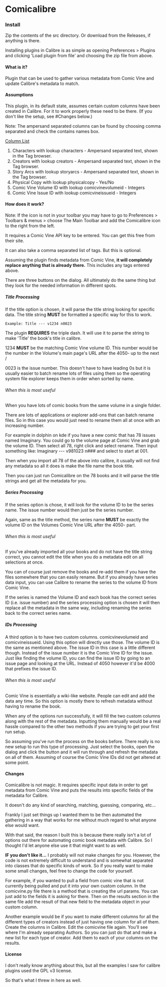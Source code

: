 # Comicalibre

### Install
Zip the contents of the src directory. Or download from the Releases, if anything is there.

Installing plugins in Calibre is as simple as opening Preferences > Plugins and clicking 'Load plugin from file' and choosing the zip file from above.

#### What is it?
Plugin that can be used to gather various metadata from Comic Vine and update Calibre's metadata to match.

#### Assumptions
This plugin, in its default state, assumes certain custom columns have been created in Calibre. For it to work properly these need to be there. (If you don't like the setup, see #Changes below.)

Note: The ampersand separated columns can be found by choosing comma separated and check the contains names box.

<u>Column List</u><br />
1. Characters with lookup characters - Ampersand separated text, shown in the Tag browser.
2. Creators with lookup creators - Ampersand separated text, shown in the Tag browser.
3. Story Arcs with lookup storyarcs - Ampersand separated text, shown in the Tag browser.
4. Physical Copy with lookup physicalcopy - Yes/No
5. Comic Vine Volume ID with lookup comicvinevolumeid - Integers
6. Comic Vine Issue ID with lookup comicvineissueid - Integers

#### How does it work?
Note: If the icon is not in your toolbar you may have to go to Preferences > Toolbars & menus > choose The Main Toolbar and add the Comicalibre icon to the right from the left.

It requires a Comic Vine API key to be entered. You can get this free from their site.

It can also take a comma separated list of tags. But this is optional.

Assuming the plugin finds metadata from Comic Vine, **it will completely replace anything that is already there.** This includes any tags entered above.

There are three buttons on the dialog. All ultimately do the same thing but they look for the needed information in different spots.

##### Title Processing
If the title option is chosen, it will parse the title string looking for specific data. The title string **MUST** be formatted a specific way for this to work.

```
Example: Title --- v1234 n0023
```

The plugin **REQUIRES** the triple dash. It will use it to parse the string to make 'Title' the book's title in calibre.

1234 **MUST** be the matching Comic Vine volume ID. This number would be the number in the Volume's main page's URL after the 4050- up to the next /

0023 is the issue number. This doesn't have to have leading 0s but it is usually easier to batch rename lots of files using them so the operating system file explorer keeps them in order when sorted by name.

###### When this is most useful
When you have lots of comic books from the same volume in a single folder.

There are lots of applications or explorer add-ons that can batch rename files. So in this case you would just need to rename them all at once with an increasing number.

For example in dolphin on kde if you have a new comic that has 78 issues named Imaginary. You could go to the volume page at Comic Vine and grab the volume ID. Then select all 78, right click and select rename. Then input something like: Imaginary --- v981023 n### and select to start at 001.

Then when you import all 78 of the above into calibre, it usually will not find any metadata so all it does is make the file name the book title.

Then you can just run Comicalibre on the 78 books and it will parse the title strings and get all the metadata for you.

##### Series Processing
If the series option is chose, it will look for the volume ID to be the series name. The issue number would then just be the series number.

Again, same as the title method, the series name **MUST** be exactly the volume ID on the Volumes Comic Vine URL after the 4050- part.

###### When this is most useful
If you've already imported all your books and do not have the title string correct, you cannot edit the title when you do a metadata edit on all selections at once.

You can of course just remove the books and re-add them if you have the files somewhere that you can easily rename. But if you already have series data input, you can use Calibre to rename the series to the volume ID from Comic Vine.

If the series is named the Volume ID and each book has the correct series ID (i.e. issue number) and the series processing option is chosen it will then replace all the metadata in the same way, including renaming the series back to the correct series name.

##### IDs Processing
A third option is to have two custom columns. comicvinevolumeid and comicvineissueid. Using this option will directly use those. The volume ID is the same as mentioned above. The issue ID in this case is a little different though. Instead of the issue number it is the Comic Vine ID for the issue. Just like finding the volume ID, you can find the issue ID by going to an issue page and looking at the URL. Instead of 4050 however it'd be 4000 that prefixes the issue ID.

###### When this is most useful
Comic Vine is essentially a wiki-like website. People can edit and add the data any time. So this option is mostly there to refresh metadata without having to rename the book.

When any of the options run successfully, it will fill the two custom columns along with the rest of the metadata. Inputting them manually would be a real hassle compared to the other two methods if you are trying to get your first run setup.

So assuming you've run the process on the books before. There really is no new setup to run this type of processing. Just select the books, open the dialog and click the button and it will run through and refresh the metadata on all of them. Assuming of course the Comic Vine IDs did not get altered at some point.

#### Changes
Comicalibre is not magic. It requires specific input data in order to get metadata from Comic Vine and puts the results into specific fields of the metadata for Calibre.

It doesn't do any kind of searching, matching, guessing, comparing, etc...

Frankly I just set things up I wanted them to be then automated the gathering in a way that works for me without much regard to what anyone else would want.

With that said, the reason I built this is because there really isn't a lot of options out there for automating comic book metadata with Calibre. So I thought I'd let anyone else use it that might want to as well.

**IF you don't like it...** I probably will not make changes for you. However, the code is not extremely difficult to understand and is somewhat separated into classes that do specific kinds of work. So if you really want to make some small changes, feel free to change the code for yourself.

For example, if you wanted to pull a field from comic vine that is not currently being pulled and put it into your own custom column. In the comicvine.py file there is a method that is creating the url params. You can just add to the fields it is asking for there. Then on the results section in the same file add the result of that new field to the metadata object in your custom column.

Another example would be if you want to make different columns for all the different types of creators instead of just having one column for all of them. Create the columns in Calibre. Edit the comicvine file again. You'll see where I'm already separating Authors. So you can just do that and make a new list for each type of creator. Add them to each of your columns on the results.

#### License
I don't really know anything about this, but all the examples I saw for calibre plugins used the GPL v3 license.

So that's what I threw in here as well.
